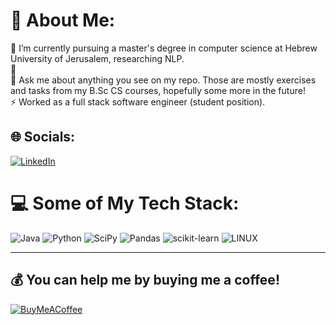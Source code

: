# 💫 About Me:
🔭 I’m currently pursuing a master's degree in computer science at Hebrew University of Jerusalem,  researching NLP.<br>🌱 <br>💬 Ask me about anything you see on my repo. Those are mostly exercises and tasks from my B.Sc CS courses, hopefully some more in the future!<br>⚡ Worked as a full stack software engineer (student position).


## 🌐 Socials:
[![LinkedIn](https://img.shields.io/badge/LinkedIn-%230077B5.svg?logo=linkedin&logoColor=white)](https://linkedin.com/in/maayan-sharon) 

# 💻 Some of My Tech Stack:
![Java](https://img.shields.io/badge/java-%23ED8B00.svg?style=flat&logo=java&logoColor=white) ![Python](https://img.shields.io/badge/python-3670A0?style=flat&logo=python&logoColor=ffdd54) ![SciPy](https://img.shields.io/badge/SciPy-%230C55A5.svg?style=flat&logo=scipy&logoColor=%white) ![Pandas](https://img.shields.io/badge/pandas-%23150458.svg?style=flat&logo=pandas&logoColor=white) ![scikit-learn](https://img.shields.io/badge/scikit--learn-%23F7931E.svg?style=flat&logo=scikit-learn&logoColor=white) ![LINUX](https://img.shields.io/badge/Linux-FCC624?style=flat&logo=linux&logoColor=black)




---

  ## 💰 You can help me by buying me a coffee! 
  [![BuyMeACoffee](https://img.shields.io/badge/Buy%20Me%20a%20Coffee-ffdd00?style=for-the-badge&logo=buy-me-a-coffee&logoColor=black)](https://buymeacoffee.com/maayansharon10) 

  
<!-- Proudly created with GPRM ( https://gprm.itsvg.in ) -->
